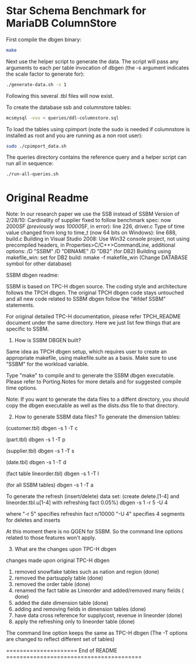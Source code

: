 # Star Schema Benchmark for MariaDB ColumnStore
First compile the dbgen binary:
```sh
make
```

Next use the helper script to generate the data. The script will pass any
arguments to each per table invocation of dbgen (the -s argument indicates
  the scale factor to generate for):
```sh
./generate-data.sh -s 1
```
Following this several .tbl files will now exist.

To create the database ssb and columnstore tables:
```sh
mcsmysql -vvv < queries/ddl-columnstore.sql
```

To load the tables using cpimport (note the sudo is needed if columnstore is
installed as root and you are running as a non root user):
```sh
sudo ./cpimport_data.sh
```

The queries directory contains the reference query and a helper script can
run all in sequence:
```sh
./run-all-queries.sh
```

# Original Readme
Note: In our research paper we use the SSB instead of SSBM
Version of 2/28/10:
Cardinality of supplier fixed to follow benchmark spec: now 2000*SF
 (previously was 10000*SF, in error): line 226, driver.c
Type of time value changed from long to time_t (now 64 bits on Windows):
 line 688, build.c
Building in Visual Studio 2008:
  Use Win32 console project, not using precompiled headers,
  in Properties>C/C++>CommandLine, additional options:
   /D "SSBM" /D "DBNAME" /D "DB2"   (for DB2)
Building using makefile_win:  set for DB2 build:
  nmake -f makefile_win
  (Change DATABASE symbol for other database)

SSBM dbgen readme:

SSBM is based on TPC-H dbgen source. The coding style and architecture
follows the TPCH dbgen. The original TPCH dbgen code stays untouched and
all new code related to SSBM dbgen follow the "#ifdef SSBM" statements.

For original detailed TPC-H documentation, please refer TPCH_README
document under the same directory. Here we just list few things that
are specific to SSBM.


1. How is SSBM DBGEN built?

Same idea as TPCH dbgen setup, which requires user to create an
appropriate makefile, using makefile.suite as a basis. Make sure to
use "SSBM" for the workload variable.

Type "make" to compile and to generate the SSBM dbgen executable.
Please refer to Porting.Notes for more details and for
suggested compile time options.

Note: If you want to generate the data files to a diffent directory, you should
copy the dbgen executable as well as the dists.dss file to that directory.

2. How to generate SSBM data files?
To generate the dimension tables:

(customer.tbl)
dbgen -s 1 -T c

(part.tbl)
dbgen -s 1 -T p

(supplier.tbl)
dbgen -s 1 -T s

(date.tbl)
dbgen -s 1 -T d

(fact table lineorder.tbl)
dbgen -s 1 -T l

(for all SSBM tables)
dbgen -s 1 -T a

To generate the refresh (insert/delete) data set:
(create delete.[1-4] and lineorder.tbl.u[1-4] with refreshing fact 0.05%)
dbgen -s 1 -r 5 -U 4

   where "-r 5" specifies refreshin fact n/10000
         "-U 4" specifies 4 segments for deletes and inserts

At this moment there is no QGEN for SSBM. So
the command line options related to those features won't apply.

3. What are the changes upon TPC-H dbgen

changes made upon original TPC-H dbgen

1. removed snowflake tables such as nation and region (done)
2. removed the partsupply table (done)
3. removed the order table (done)
4. renamed the fact table as Lineorder and added/removed many fields
( done)
5. added the date dimension table (done)
6. adding and removing fields in dimension tables (done)
7. have data cross reference for supplycost, revenue in lineorder (done)
8. apply the refreshing only to lineorder table (done)

The command line option keeps the same as TPC-H dbgen (The -T options
are changed to reflect different set of tables)

===================== End of README ========================================
